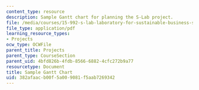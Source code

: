 ```yaml
---
content_type: resource
description: Sample Gantt chart for planning the S-Lab project.
file: /media/courses/15-992-s-lab-laboratory-for-sustainable-business-spring-2008/382afaacb00f5a009081f5aab7269342_sample_gantt.pdf
file_type: application/pdf
learning_resource_types:
- Projects
ocw_type: OCWFile
parent_title: Projects
parent_type: CourseSection
parent_uid: 4bfd826b-4fdb-8566-6882-4cfc272b9a77
resourcetype: Document
title: Sample Gantt Chart
uid: 382afaac-b00f-5a00-9081-f5aab7269342
---
```

